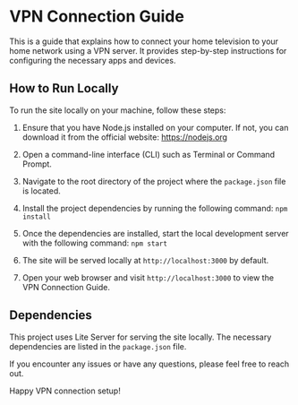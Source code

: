 # VPN Connection Guide

This is a guide that explains how to connect your home television to your home network using a VPN server. It provides step-by-step instructions for configuring the necessary apps and devices.

## How to Run Locally

To run the site locally on your machine, follow these steps:

1. Ensure that you have Node.js installed on your computer. If not, you can download it from the official website: https://nodejs.org

2. Open a command-line interface (CLI) such as Terminal or Command Prompt.

3. Navigate to the root directory of the project where the `package.json` file is located.

4. Install the project dependencies by running the following command: `npm install`

5. Once the dependencies are installed, start the local development server with the following command: `npm start`

6. The site will be served locally at `http://localhost:3000` by default.

7. Open your web browser and visit `http://localhost:3000` to view the VPN Connection Guide.

## Dependencies

This project uses Lite Server for serving the site locally. The necessary dependencies are listed in the `package.json` file.

If you encounter any issues or have any questions, please feel free to reach out.

Happy VPN connection setup!
